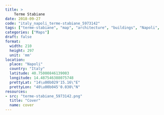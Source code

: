 ```yaml
---
title: > 
    Terme Stabiane
date: 2018-09-27
code: "italy_napoli_terme-stabiane_5973142"
tags: ["terme-stabiane", "map", "architecture", "buildings", "Napoli", "Italy"]
categories: ["Maps"]
draft: false
format:
  width: 210
  height: 297
  unit: 'mm'
location:
  place: "Napoli"
  country: "Italy"
  latitude: 40.75000846139003
  longitude: 14.487546388075748
  prettyLat: "14\u00b029'15.16\"E"
  prettyLon: "40\u00b045'0.030\"N"
resources:
- src: "terme-stabiane_5973142.png"
  title: "Cover"
  name: cover
---
```

